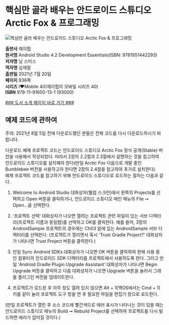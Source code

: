 # 핵심만 골라 배우는 안드로이드 스튜디오 Arctic Fox & 프로그래밍
![핵심만 골라 배우는 안드로이드 스튜디오 Arctic Fox & 프로그래밍](http://image.kyobobook.co.kr/images/book/xlarge/131/x9791191600131.jpg)

**출판사** 제이펍  
**원서명** Android Studio 4.2 Development Essentials(ISBN: 9781951442293)  
**저자명** 닐 스미스  
**역자명** 심재철  
**출판일** 2021년 7월 20일  
**페이지** 936쪽   
**시리즈** I♥Mobile 40(제이펍의 모바일 시리즈 40)  
**ISBN**  979-11-91600-13-1 (93000)  

[### 도서 소개 페이지 바로 가기 ###](https://jpub.tistory.com/1180)  

## 예제 코드에 관하여  
주의: 2021년 8월 5일 전에 다운로드했던 분들은 전체 코드를 다시 다운로드하시기 바랍니다.

다운로드 예제 프로젝트 코드는 안드로이드 스튜디오 Arctic Fox 정식 공개(Stable) 버전을 사용해서 작성되었다. 따라서 2장의 2.2절과 2.3절에서 설명하는 것을 참고하여 안드로이드 스튜디오를 설치해야 한다(만일 Arctic Fox 다음으로 개발 중인 Bumblebee 버전을 사용하고자 한다면 2장의 2.4절을 참고하여 추가로 설치한다).  
예제 프로젝트 코드를 참고하기 위해 안드로이드 스튜디오로 로드하는 절차는 다음과 같다.  

1. Welcome to Android Studio 대화상자(웰컴 스크린)에서 왼쪽의 Projects를 선택하고 Open 버튼을 클릭하거나, 안드로이드 스튜디오 메인 메뉴의 File ➞ Open...을 선택한다.  

2. ‘프로젝트 선택’ 대화상자가 나오면 열려는 프로젝트 관련 파일이 있는 서브 디렉터리(프로젝트 이름과 동일함)를 선택하고 OK를 클릭한다. 예를 들어, 3장의 AndroidSample 프로젝트의 경우에는 Ch03 밑에 있는 AndroidSample 서브 디렉터리를 선택한다. 
(프로젝트가 열리면서 혹시 'Trust Gradle Project?' 대화상자가 나타나면 Trust Project 버튼을 클릭한다.)  

3. 만일 Sync Android SDKs 대화상자가 나오면 OK 버튼을 클릭하여 현재 사용 중인 컴퓨터의 안드로이드 SDK 디렉터리를 프로젝트에서 사용하도록 한다. 
그리고 만일 ‘Android Gradle Plugin Upgrade Assistant’ 대화상자가 나타나면 Begin Upgrade 버튼을 클릭하고 다음 대화상자가 나오면 Upgrade 버튼을 눌러서 그래들 플러그인 버전을 업데이트한다.  

4. 프로젝트가 로드된 후 아무 창도 열려 있지 않으면 Alt + 1[맥OS에서는 Cmd + 1] 키를 같이 눌러 프로젝트 도구 창을 연 후 필요한 파일을 편집기 창으로 로드한다.  

(만일 프로젝트가 열린 후 소스 코드에 빨간색으로 에러 표시가 나타나는 것이 있을 때는 안드로이드 스튜디오 메뉴의 Build ➞ Rebuild Project를 선택하여 프로젝트를 다시 빌드하면 에러가 없어질 것이다.)
